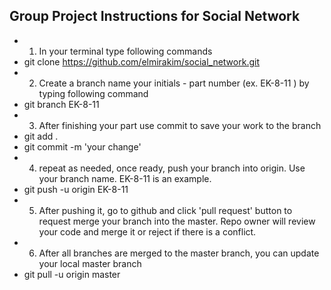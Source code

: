## Group Project Instructions for Social Network
- 1. In your terminal type following commands
- git clone https://github.com/elmirakim/social_network.git
- 2. Create a branch name your initials - part number (ex. EK-8-11 ) by typing following command
- git branch EK-8-11
- 3. After finishing your part use commit to save your work to the branch 
- git add .
- git commit -m 'your change'
- 4. repeat as needed, once ready, push your branch into origin. Use your branch name. EK-8-11 is an example.
- git push -u origin EK-8-11 
- 5. After pushing it, go to github and click 'pull request' button to request merge your branch into the master. Repo owner will review your code and merge it or reject if there is a conflict.
- 6. After all branches are merged to the master branch, you can update your local master branch
- git pull -u origin master 

